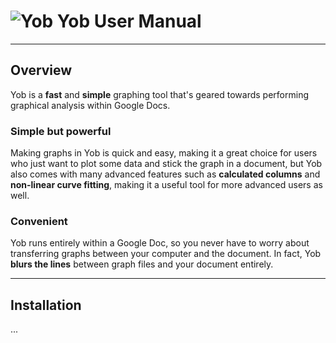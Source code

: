 # ![Yob](https://rawgit.com/jordanhe2/Yob-Hosting/master/img/logo.png) Yob User Manual
---

## Overview
Yob is a **fast** and **simple** graphing tool that's geared towards performing graphical analysis within Google Docs.

### Simple but powerful
Making graphs in Yob is quick and easy, making it a great choice for users who just want to plot some data and stick the graph in a document, but Yob also comes with many advanced features such as **calculated columns** and **non-linear curve fitting**, making it a useful tool for more advanced users as well.

### Convenient
Yob runs entirely within a Google Doc, so you never have to worry about transferring graphs between your computer and the document.  In fact, Yob **blurs the lines** between graph files and your document entirely.

---
## Installation
...